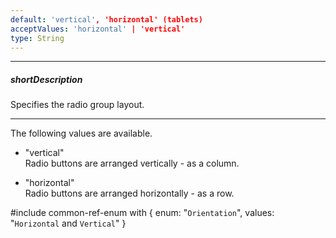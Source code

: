 ```yaml
---
default: 'vertical', 'horizontal' (tablets)
acceptValues: 'horizontal' | 'vertical'
type: String
---
```

---
##### shortDescription
Specifies the radio group layout.

---
The following values are available.

- "vertical"  
    Radio buttons are arranged vertically - as a column.

- "horizontal"  
    Radio buttons are arranged horizontally - as a row.

#include common-ref-enum with {
    enum: "`Orientation`",
    values: "`Horizontal` and `Vertical`"
}